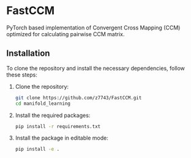 # FastCCM
PyTorch based implementation of Convergent Cross Mapping (CCM) optimized for calculating pairwise CCM matrix.

## Installation

To clone the repository and install the necessary dependencies, follow these steps:

1. Clone the repository:
    ```bash
    git clone https://github.com/z7743/FastCCM.git
    cd manifold_learning
    ```

2. Install the required packages:
    ```bash
    pip install -r requirements.txt
    ```

3. Install the package in editable mode:
    ```bash
    pip install -e .
    ```

